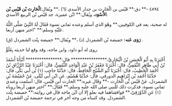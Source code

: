٤٨٩٤ -** دق:** قَيْس بن الْحَارِث بن جدار الأسدي (٦) ،** ويُقال:**الْحَارِث بْن قَيْس بْن الأَسْوَد،** ويُقال:** ابْن عميرة، جد قَيْس بْن الربيع الأسدي.

له صحبة، يعد في الكوفيين،** وهُوَ الذي أسلم وعنده ثماني نسوة فَقَالَ لَهُ النَّبِيّ صَلَّى اللَّهُ عَلَيْهِ وسلم:** "اختر منهن أربعا.

**رَوَى عَنه:** حميضة بْن الشمردل (د) ،** ويُقال:** حميضة بِنْت الشمردل (ق) .

روى له أبو داود، وابن ماجه، وقد وقع لنا حديثه بِعُلُوٍّ.

أَخْبَرَنَا بِهِ أَبُو الْحَسَنِ بْنُ الْبُخَارِيِّ،**************** قال:**************** أَنْبَأَنَا أَسْعَدُ بْنُ أَبي طَاهِرٍ الثَّقَفِيُّ، قال: أَخْبَرَنَا جَعْفَرُ بْنُ عَبْدِ الْوَاحِدِ الثَّقَفِيُّ، قال: أَخْبَرَنَا عَبْدُ الرَّزَّاقِ بْنُ أَحْمَدَ الْخَطِيبُ، قال: أَخْبَرَنَا أَبُو الشَّيْخِ الْحَافِظُ، قال: حَدَّثَنَا حاجب (١) بْن أَبي بَكْر، قال: حَدَّثَنَا أَحْمَد بْن إِبْرَاهِيم الدورقي، قال: حَدَّثَنَا هُشَيْم، عَنِ ابْن أَبي لَيْلَى، عَنْ حُمَيْضَةَ بْنِ الشمردل، عَنْ قَيْس بْن الْحَارِث -** وَقَال غيره:** الحارث ابن قَيْس، قال: أسلمت وعندي ثماني نسوة، فذكرت ذلك للنبي صلى الله عليه وسلم،** فَقَالَ:** "اختر منهن أربعا.روياه (١) عَنِ الدَّوْرَقِيّ،** فوافقناهما فيه بعلو إِلا أن ابْن ماجه قال في روايته:** حميضة بِنْت الشمردل. وقد كتبناه من وجه آخر في ترجمة حميضة بْن الشمردل.